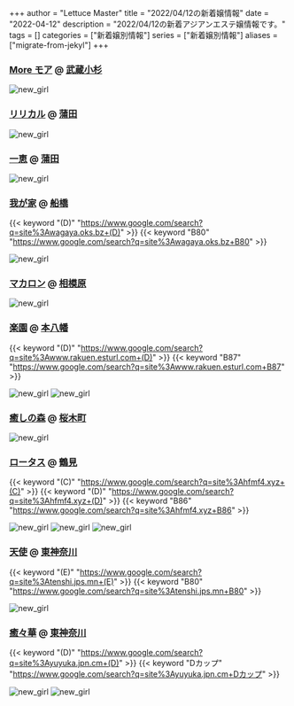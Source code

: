 +++
author = "Lettuce Master"
title = "2022/04/12の新着嬢情報"
date = "2022-04-12"
description = "2022/04/12の新着アジアンエステ嬢情報です。"
tags = []
categories = ["新着嬢別情報"]
series = ["新着嬢別情報"]
aliases = ["migrate-from-jekyl"]
+++
### [More モア](https://more.ies.bz/) @ [武蔵小杉](/post/musashikosugi)


![new_girl](https://more.ies.bz/photos/sites/99/2022/02/2022022718580514.jpg)
### [リリカル](http://chijolioou.xyz/) @ [蒲田](/post/kamata)


![new_girl](https://i.imgur.com/SSy4eVX.jpeg)
### [一恵](http://kazue.me-es.com/) @ [蒲田](/post/kamata)


![new_girl](https://i.imgur.com/UBlA1C8.jpeg)
### [我が家](https://wagaya.oks.bz/) @ [船橋](/post/funabashi)
{{< keyword "(D)" "https://www.google.com/search?q=site%3Awagaya.oks.bz+(D)" >}} {{< keyword "B80" "https://www.google.com/search?q=site%3Awagaya.oks.bz+B80" >}} 

![new_girl](https://wagaya.oks.bz/photos/202204/2022041103425050.jpg)
### [マカロン](https://makaron.jpn.cm/) @ [相模原](/post/sagamihara)


![new_girl](https://makaron.jpn.cm/photos/202204/2022041117383240.jpg)
### [楽園](http://www.rakuen.esturl.com/) @ [本八幡](/post/motoyawata)
{{< keyword "(D)" "https://www.google.com/search?q=site%3Awww.rakuen.esturl.com+(D)" >}} {{< keyword "B87" "https://www.google.com/search?q=site%3Awww.rakuen.esturl.com+B87" >}} 

![new_girl](https://i.imgur.com/0xBHU0v.jpeg)
![new_girl](https://i.imgur.com/OU71bB6.jpeg)
### [癒しの森](http://healing-forest.work/) @ [桜木町](/post/sakuragicho)


![new_girl](https://i.imgur.com/30w54hg.png)
### [ロータス](http://hfmf4.xyz/) @ [鶴見](/post/tsurumi)
{{< keyword "(C)" "https://www.google.com/search?q=site%3Ahfmf4.xyz+(C)" >}} {{< keyword "(D)" "https://www.google.com/search?q=site%3Ahfmf4.xyz+(D)" >}} {{< keyword "B86" "https://www.google.com/search?q=site%3Ahfmf4.xyz+B86" >}} 

![new_girl](https://i.imgur.com/tT2Yoap.jpeg)
![new_girl](https://i.imgur.com/hmvbXHK.jpeg)
![new_girl](https://i.imgur.com/FZ4f8Xk.jpeg)
### [天使](https://tenshi.jps.mn/) @ [東神奈川](/post/higashikanagawa)
{{< keyword "(E)" "https://www.google.com/search?q=site%3Atenshi.jps.mn+(E)" >}} {{< keyword "B80" "https://www.google.com/search?q=site%3Atenshi.jps.mn+B80" >}} 

![new_girl](https://tenshi.jps.mn/photos/sites/15/2022/04/2022041102280221.jpg_300X400.jpg)
### [癒々華](https://yuyuka.jpn.cm/) @ [東神奈川](/post/higashikanagawa)
{{< keyword "(D)" "https://www.google.com/search?q=site%3Ayuyuka.jpn.cm+(D)" >}} {{< keyword "Dカップ" "https://www.google.com/search?q=site%3Ayuyuka.jpn.cm+Dカップ" >}} 

![new_girl](https://yuyuka.jpn.cm/photos/sites/16/2022/04/202204110633531.jpg_300X450.jpg)
![new_girl](https://yuyuka.jpn.cm/photos/sites/16/2022/04/2022041106335463.jpg_300X450.jpg)

